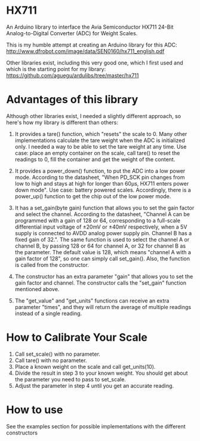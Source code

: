HX711
=====

An Arduino library to interface the Avia Semiconductor HX711 24-Bit Analog-to-Digital Converter (ADC) for Weight Scales.

This is my humble attempt at creating an Arduino library for this ADC:
http://www.dfrobot.com/image/data/SEN0160/hx711_english.pdf

Other libraries exist, including this very good one, which I first used and which is the starting point for my library:
https://github.com/aguegu/ardulibs/tree/master/hx711

# Advantages of this library
Although other libraries exist, I needed a slightly different approach, so here's how my library is different than others:

1. It provides a tare() function, which "resets" the scale to 0. Many other implementations calculate the tare weight when the ADC is initialized only. I needed a way to be able to set the tare weight at any time. Use case: place an empty container on the scale, call tare() to reset the readings to 0, fill the container and get the weight of the content.

2. It provides a power_down() function, to put the ADC into a low power mode. According to the datasheet, "When PD_SCK pin changes from low to high and stays at high for longer than 60μs, HX711 enters power down mode". Use case: battery powered scales. Accordingly, there is a power_up() function to get the chip out of the low power mode.

3. It has a set_gain(byte gain) function that allows you to set the gain factor and select the channel. According to the datasheet, "Channel A can be programmed with a gain of 128 or 64, corresponding to a full-scale differential input voltage of ±20mV or ±40mV respectively, when a 5V supply is connected to AVDD analog power supply pin. Channel B has a fixed gain of 32.". The same function is used to select the channel A or channel B, by passing 128 or 64 for channel A, or 32 for channel B as the parameter. The default value is 128, which means "channel A with a gain factor of 128", so one can simply call set_gain(). Also, the function is called from the constructor.

4. The constructor has an extra parameter "gain" that allows you to set the gain factor and channel. The constructor calls the "set_gain" function mentioned above.

5. The "get_value" and "get_units" functions can receive an extra parameter "times", and they will return the average of multiple readings instead of a single reading.

# How to Calibrate Your Scale

1. Call set_scale() with no parameter.
2. Call tare() with no parameter.
3. Place a known weight on the scale and call get_units(10).
4. Divide the result in step 3 to your known weight. You should get about the parameter you need to pass to set_scale.
5. Adjust the parameter in step 4 until you get an accurate reading.

# How to use
See the examples section for possible implementations with the different constructors
